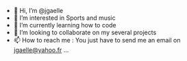 - 👋 Hi, I’m @jgaelle
- 👀 I’m interested in Sports and music
- 🌱 I’m currently learning how to code
- 💞️ I’m looking to collaborate on my several projects
- 📫 How to reach me : You just have to send me an email on jgaelle@yahoo.fr ...

<!---
jgaelle/jgaelle is a ✨ special ✨ repository because its `README.md` (this file) appears on your GitHub profile.
You can click the Preview link to take a look at your changes.
--->
